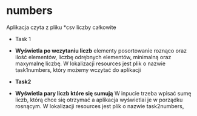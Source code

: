 # numbers
Aplikacja czyta z pliku *csv liczby całkowite
* Task 1
* **Wyświetla po wczytaniu liczb**
elementy posortowanie roznąco
oraz ilość elementów, liczbę odrębnych elementów, minimalną oraz maxymalnę liczbę.
W lokalizacji resources jest plik o nazwie task1numbers, 
który możemy wczytać do aplikacji

* **Task2**
* **Wyświetla pary liczb które się sumują**
W inpucie trzeba wpisać sumę liczb, którą chce się otrzymać
a aplikacja wyświetlai je w porządku rosnącym.
W lokalizacji resources jest plik o nazwie task2numbers, 


